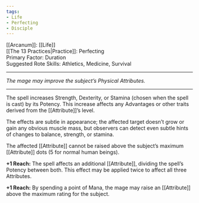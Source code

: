 ```yaml
---
tags:
- Life
- Perfecting
- Disciple
---
```


[[Arcanum]]: [[Life]]\
[[The 13 Practices|Practice]]: Perfecting\
Primary Factor: Duration\
Suggested Rote Skills: Athletics, Medicine, Survival

---

_The mage may improve the subject’s Physical Attributes._

---

The spell increases Strength, Dexterity, or Stamina (chosen when the spell is cast) by its Potency. This increase affects any Advantages or other traits derived from the [[Attribute]]’s level.

The effects are subtle in appearance; the affected target doesn’t grow or gain any obvious muscle mass, but observers can detect even subtle hints of changes to balance, strength, or stamina.

The affected [[Attribute]] cannot be raised above the subject’s maximum [[Attribute]] dots (5 for normal human beings).

**+1 Reach:** The spell affects an additional [[Attribute]], dividing the spell’s Potency between both. This effect may be applied twice to affect all three Attributes.

**+1 Reach:** By spending a point of Mana, the mage may raise an [[Attribute]] above the maximum rating for the subject.